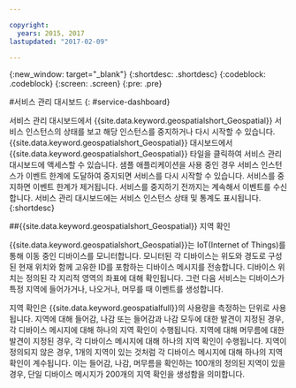 ```yaml
---

copyright:
  years: 2015, 2017
lastupdated: "2017-02-09"

---
```


<!-- Attribute definitions --> 
{:new_window: target="_blank"}
{:shortdesc: .shortdesc}
{:codeblock: .codeblock}
{:screen: .screen}
{:pre: .pre}

#서비스 관리 대시보드
{: #service-dashboard}


서비스 관리 대시보드에서 {{site.data.keyword.geospatialshort_Geospatial}} 서비스 인스턴스의 상태를 보고 해당 인스턴스를 중지하거나 다시 시작할 수 있습니다. {{site.data.keyword.geospatialshort_Geospatial}} 대시보드에서 {{site.data.keyword.geospatialshort_Geospatial}} 타일을 클릭하여 서비스 관리 대시보드에 액세스할 수 있습니다. 샘플 애플리케이션을 사용 중인 경우 서비스 인스턴스가 이벤트 한계에 도달하여 중지되면 서비스를 다시 시작할 수 있습니다. 서비스를 중지하면 이벤트 한계가 제거됩니다. 서비스를 중지하기 전까지는 계속해서 이벤트를 수신합니다. 서비스 관리 대시보드에는 서비스 인스턴스 상태 및 통계도 표시됩니다.
{:shortdesc}

##{{site.data.keyword.geospatialshort_Geospatial}} 지역 확인

{{site.data.keyword.geospatialshort_Geospatial}}는 IoT(Internet of Things)를 통해 이동 중인 디바이스를 모니터합니다. 모니터된 각 디바이스는 위도와 경도로 구성된 현재 위치와 함께 고유한 ID를 포함하는 디바이스 메시지를 전송합니다. 디바이스 위치는 정의된 각 지리적 영역의 좌표에 대해 확인됩니다. 그런 다음 서비스는 디바이스가 특정 지역에 들어가거나, 나오거나, 머무를 때 이벤트를 생성합니다. 

지역 확인은 {{site.data.keyword.geospatialfull}}의 사용량을 측정하는 단위로 사용됩니다. 지역에 대해 들어감, 나감 또는 들어감과 나감 모두에 대한 발견이 지정된 경우, 각 디바이스 메시지에 대해 하나의 지역 확인이 수행됩니다. 지역에 대해 머무름에 대한 발견이 지정된 경우, 각 디바이스 메시지에 대해 하나의 지역 확인이 수행됩니다. 지역이 정의되지 않은 경우, 1개의 지역이 있는 것처럼 각 디바이스 메시지에 대해 하나의 지역 확인이 계수됩니다. 이는 들어감, 나감, 머무름을 확인하는 100개의 정의된 지역이 있을 경우, 단일 디바이스 메시지가 200개의 지역 확인을 생성함을 의미합니다. 
